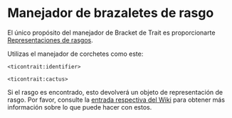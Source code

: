 # Manejador de brazaletes de rasgo

El único propósito del manejador de Bracket de Trait es proporcionarte [Representaciones de rasgos](/Mods/ContentTweaker/Tinkers_Construct/Trait/).

Utilizas el manejador de corchetes como este:

```zenscript
<ticontrait:identifier>

<ticontrait:cactus>
```

Si el rasgo es encontrado, esto devolverá un objeto de representación de rasgo. Por favor, consulte la [entrada respectiva del Wiki](/Mods/ContentTweaker/Tinkers_Construct/Trait/) para obtener más información sobre lo que puede hacer con estos.
